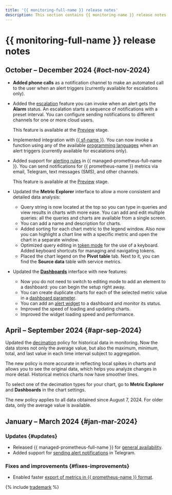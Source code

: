 ```yaml
---
title: '{{ monitoring-full-name }} release notes'
description: This section contains {{ monitoring-name }} release notes.
---
```


# {{ monitoring-full-name }} release notes


## October – December 2024 {#oct-nov-2024}

* **Added phone calls** as a notification channel to make an automated call to the user when an alert triggers (currently available for escalations only).

* Added the [escalation](concepts/alerting/escalations.md) feature you can invoke when an alert gets the **Alarm** status. An escalation starts a sequence of notifications with a preset interval. You can configure sending notifications to different channels for one or more cloud users.

  This feature is available at the [Preview](../overview/concepts/launch-stages.md) stage.

* Implemented integration with [{{ sf-name }}](../functions/index.yaml). You can now invoke a function using any of the available [programming languages](../functions/concepts/) when an alert triggers (currently available for escalations only).

* Added support for [alerting rules](operations/prometheus/alerting-rules.md) in {{ managed-prometheus-full-name }}. You can send notifications for {{ prometheus-name }} metrics via email, Telegram, text messages (SMS), and other channels.
  
  This feature is available at the [Preview](../overview/concepts/launch-stages.md) stage.

* Updated the **Metric Explorer** interface to allow a more consistent and detailed data analysis:

  * Query string is now located at the top so you can type in queries and view results in charts with more ease. You can add and edit multiple queries: all the queries and charts are available from a single screen.
  * You can add a name and description for charts.
  * Added sorting for each chart metric to the legend window. Also now you can highlight a chart line with a specific metric and open the chart in a separate window.
  * Optimized query editing in [token mode](concepts/visualization/query-string.md) for the use of a keyboard. Added keyboard shortcuts for managing and navigating tokens.
  * Placed the chart legend on the **Pivot table** tab. Next to it, you can find the **Source data** table with service metrics.
  
* Updated the [**Dashboards**](concepts/visualization/dashboard.md) interface with new features:
  * Now you do not need to switch to editing mode to add an element to a dashboard: you can begin the setup right away.
  * You can create duplicate charts for each of the selected metric value in a [dashboard parameter](concepts/visualization/dashboard.md#parameterization).
  * You can add an [alert widget](operations/dashboard/add-widget.md#alert) to a dashboard and monitor its status.
  * Improved the speed of loading and updating charts.
  * Improved the widget loading speed and performance.
  

## April – September 2024 {#apr-sep-2024}

Updated the [decimation](concepts/decimation.md) policy for historical data in monitoring. Now the data stores not only the average value, but also the maximum, minimum, total, and last value in each time interval subject to aggregation.

The new policy is more accurate in reflecting local spikes in charts and allows you to see the original data, which helps you analyze changes in more detail. Historical metrics charts now have smoother lines.

To select one of the decimation types for your chart, go to **Metric Explorer** and **Dashboards** in the chart settings.

The new policy applies to all data obtained since August 7, 2024. For older data, only the average value is available.

## January – March 2024 {#jan-mar-2024}

### Updates {#updates}

* Released {{ managed-prometheus-full-name }} for [general availability](../overview/concepts/launch-stages.md).
* Added support for [sending alert notifications](concepts/alerting/notification-channel.md) in Telegram.

### Fixes and improvements {#fixes-improvements}

* Enabled faster [export of metrics in {{ prometheus-name }} format](operations/metric/prometheusExport.md).

{% include [trademark](../_includes/monitoring/trademark.md) %}
